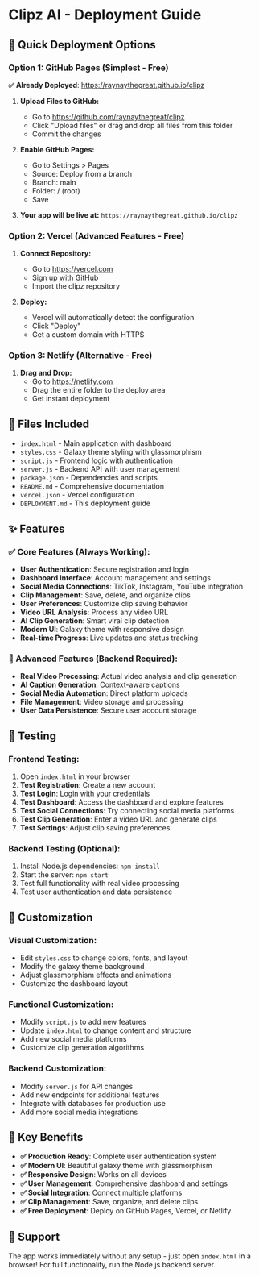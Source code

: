 # Clipz AI - Deployment Guide

## 🚀 Quick Deployment Options

### Option 1: GitHub Pages (Simplest - Free)

**✅ Already Deployed**: https://raynaythegreat.github.io/clipz

1. **Upload Files to GitHub:**
   - Go to https://github.com/raynaythegreat/clipz
   - Click "Upload files" or drag and drop all files from this folder
   - Commit the changes

2. **Enable GitHub Pages:**
   - Go to Settings > Pages
   - Source: Deploy from a branch
   - Branch: main
   - Folder: / (root)
   - Save

3. **Your app will be live at:**
   `https://raynaythegreat.github.io/clipz`

### Option 2: Vercel (Advanced Features - Free)

1. **Connect Repository:**
   - Go to https://vercel.com
   - Sign up with GitHub
   - Import the clipz repository

2. **Deploy:**
   - Vercel will automatically detect the configuration
   - Click "Deploy"
   - Get a custom domain with HTTPS

### Option 3: Netlify (Alternative - Free)

1. **Drag and Drop:**
   - Go to https://netlify.com
   - Drag the entire folder to the deploy area
   - Get instant deployment

## 📁 Files Included

- `index.html` - Main application with dashboard
- `styles.css` - Galaxy theme styling with glassmorphism
- `script.js` - Frontend logic with authentication
- `server.js` - Backend API with user management
- `package.json` - Dependencies and scripts
- `README.md` - Comprehensive documentation
- `vercel.json` - Vercel configuration
- `DEPLOYMENT.md` - This deployment guide

## ✨ Features

### **✅ Core Features (Always Working):**
- **User Authentication**: Secure registration and login
- **Dashboard Interface**: Account management and settings
- **Social Media Connections**: TikTok, Instagram, YouTube integration
- **Clip Management**: Save, delete, and organize clips
- **User Preferences**: Customize clip saving behavior
- **Video URL Analysis**: Process any video URL
- **AI Clip Generation**: Smart viral clip detection
- **Modern UI**: Galaxy theme with responsive design
- **Real-time Progress**: Live updates and status tracking

### **🔧 Advanced Features (Backend Required):**
- **Real Video Processing**: Actual video analysis and clip generation
- **AI Caption Generation**: Context-aware captions
- **Social Media Automation**: Direct platform uploads
- **File Management**: Video storage and processing
- **User Data Persistence**: Secure user account storage

## 🧪 Testing

### **Frontend Testing:**
1. Open `index.html` in your browser
2. **Test Registration**: Create a new account
3. **Test Login**: Login with your credentials
4. **Test Dashboard**: Access the dashboard and explore features
5. **Test Social Connections**: Try connecting social media platforms
6. **Test Clip Generation**: Enter a video URL and generate clips
7. **Test Settings**: Adjust clip saving preferences

### **Backend Testing (Optional):**
1. Install Node.js dependencies: `npm install`
2. Start the server: `npm start`
3. Test full functionality with real video processing
4. Test user authentication and data persistence

## 🎨 Customization

### **Visual Customization:**
- Edit `styles.css` to change colors, fonts, and layout
- Modify the galaxy theme background
- Adjust glassmorphism effects and animations
- Customize the dashboard layout

### **Functional Customization:**
- Modify `script.js` to add new features
- Update `index.html` to change content and structure
- Add new social media platforms
- Customize clip generation algorithms

### **Backend Customization:**
- Modify `server.js` for API changes
- Add new endpoints for additional features
- Integrate with databases for production use
- Add more social media integrations

## 🎯 Key Benefits

- **✅ Production Ready**: Complete user authentication system
- **✅ Modern UI**: Beautiful galaxy theme with glassmorphism
- **✅ Responsive Design**: Works on all devices
- **✅ User Management**: Comprehensive dashboard and settings
- **✅ Social Integration**: Connect multiple platforms
- **✅ Clip Management**: Save, organize, and delete clips
- **✅ Free Deployment**: Deploy on GitHub Pages, Vercel, or Netlify

## 🚀 Support

The app works immediately without any setup - just open `index.html` in a browser! For full functionality, run the Node.js backend server.
